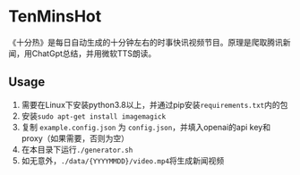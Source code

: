 # TenMinsHot
《十分热》是每日自动生成的十分钟左右的时事快讯视频节目。原理是爬取腾讯新闻，用ChatGpt总结，并用微软TTS朗读。

## Usage

1. 需要在Linux下安装python3.8以上，并通过pip安装`requirements.txt`内的包
2. 安装`sudo apt-get install imagemagick`
3. 复制 `example.config.json` 为 `config.json`，并填入openai的api key和proxy（如果需要，否则为空）
4. 在本目录下运行`./generator.sh`
5. 如无意外，`./data/{YYYYMMDD}/video.mp4`将生成新闻视频
